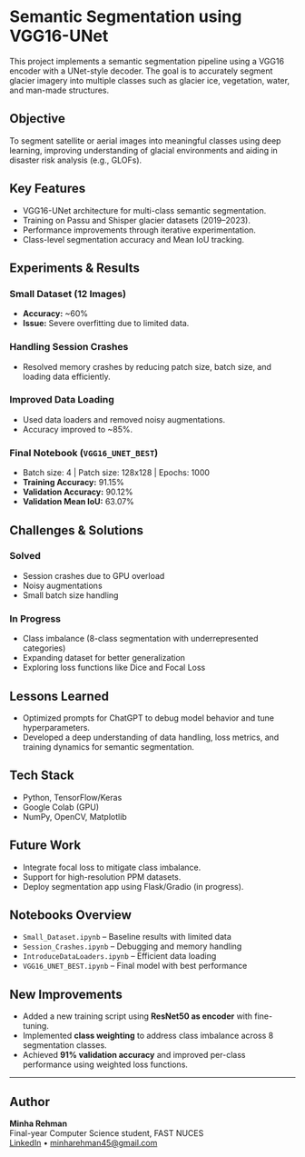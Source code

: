 # Semantic Segmentation using VGG16-UNet

This project implements a semantic segmentation pipeline using a VGG16 encoder with a UNet-style decoder. The goal is to accurately segment glacier imagery into multiple classes such as glacier ice, vegetation, water, and man-made structures.

## Objective
To segment satellite or aerial images into meaningful classes using deep learning, improving understanding of glacial environments and aiding in disaster risk analysis (e.g., GLOFs).

## Key Features
- VGG16-UNet architecture for multi-class semantic segmentation.
- Training on Passu and Shisper glacier datasets (2019–2023).
- Performance improvements through iterative experimentation.
- Class-level segmentation accuracy and Mean IoU tracking.

## Experiments & Results

### Small Dataset (12 Images)
- **Accuracy:** ~60%  
- **Issue:** Severe overfitting due to limited data.

### Handling Session Crashes
- Resolved memory crashes by reducing patch size, batch size, and loading data efficiently.

### Improved Data Loading
- Used data loaders and removed noisy augmentations.  
- Accuracy improved to ~85%.

### Final Notebook (`VGG16_UNET_BEST`)
- Batch size: 4 | Patch size: 128x128 | Epochs: 1000  
- **Training Accuracy:** 91.15%  
- **Validation Accuracy:** 90.12%  
- **Validation Mean IoU:** 63.07%

## Challenges & Solutions

### Solved
- Session crashes due to GPU overload
- Noisy augmentations
- Small batch size handling

### In Progress
- Class imbalance (8-class segmentation with underrepresented categories)
- Expanding dataset for better generalization
- Exploring loss functions like Dice and Focal Loss

## Lessons Learned
- Optimized prompts for ChatGPT to debug model behavior and tune hyperparameters.
- Developed a deep understanding of data handling, loss metrics, and training dynamics for semantic segmentation.

## Tech Stack
- Python, TensorFlow/Keras
- Google Colab (GPU)
- NumPy, OpenCV, Matplotlib

## Future Work
- Integrate focal loss to mitigate class imbalance.
- Support for high-resolution PPM datasets.
- Deploy segmentation app using Flask/Gradio (in progress).

## Notebooks Overview
- `Small_Dataset.ipynb` – Baseline results with limited data
- `Session_Crashes.ipynb` – Debugging and memory handling
- `IntroduceDataLoaders.ipynb` – Efficient data loading
- `VGG16_UNET_BEST.ipynb` – Final model with best performance

## New Improvements

- Added a new training script using **ResNet50 as encoder** with fine-tuning.
- Implemented **class weighting** to address class imbalance across 8 segmentation classes.
- Achieved **91% validation accuracy** and improved per-class performance using weighted loss functions.
---

## Author
**Minha Rehman**  
Final-year Computer Science student, FAST NUCES  
[LinkedIn](https://www.linkedin.com/in/minha-rehman-b67204250/) • minharehman45@gmail.com

